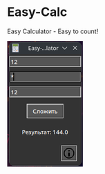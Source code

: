 # Easy-Calc
Easy Calculator - Easy to count!

![1 Screen](https://github.com/wholos/Easy-Calc/blob/main/screen.png)
